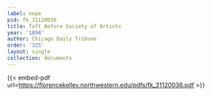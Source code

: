 ```yaml
---
label: nope
pid: fk_31120036
title: Taft Before Society of Artists
year: '1894'
author: Chicago Daily Tribune
order: '325'
layout: single
collection: documents
---
```



{{< embed-pdf url=https://florencekelley.northwestern.edu/pdfs/fk_31120036.pdf >}}